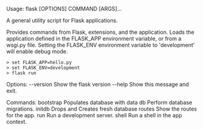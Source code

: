 
Usage: flask [OPTIONS] COMMAND [ARGS]...

  A general utility script for Flask applications.

  Provides commands from Flask, extensions, and the application. Loads the
  application defined in the FLASK_APP environment variable, or from a
  wsgi.py file. Setting the FLASK_ENV environment variable to 'development'
  will enable debug mode.

    > set FLASK_APP=hello.py
    > set FLASK_ENV=development
    > flask run

Options:
  --version  Show the flask version
  --help     Show this message and exit.

Commands:
  bootstrap  Populates database with data
  db         Perform database migrations.
  initdb     Drops and Creates fresh database
  routes     Show the routes for the app.
  run        Run a development server.
  shell      Run a shell in the app context.